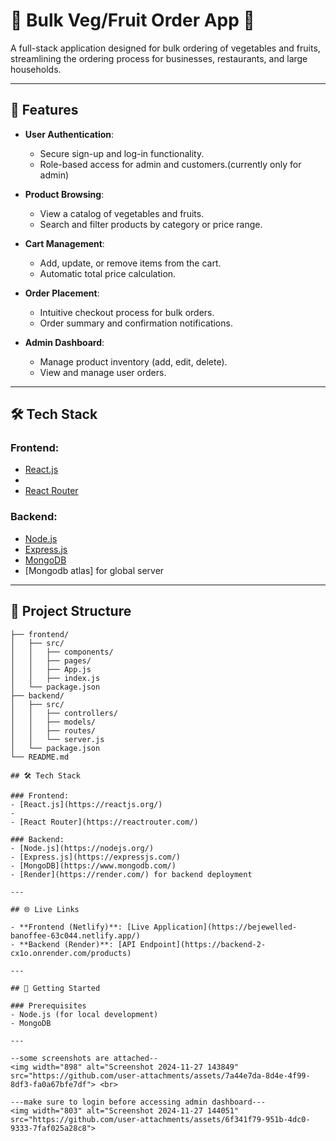 # 🌽 Bulk Veg/Fruit Order App 🥦

A full-stack application designed for bulk ordering of vegetables and fruits, streamlining the ordering process for businesses, restaurants, and large households.  

---

## 🚀 Features

- **User Authentication**:  
  - Secure sign-up and log-in functionality.  
  - Role-based access for admin and customers.(currently only for admin)

- **Product Browsing**:  
  - View a catalog of vegetables and fruits.  
  - Search and filter products by category or price range.

- **Cart Management**:  
  - Add, update, or remove items from the cart.  
  - Automatic total price calculation.

- **Order Placement**:  
  - Intuitive checkout process for bulk orders.  
  - Order summary and confirmation notifications.

- **Admin Dashboard**:  
  - Manage product inventory (add, edit, delete).  
  - View and manage user orders.

---

## 🛠 Tech Stack

### Frontend:
- [React.js](https://reactjs.org/)  
-
- [React Router](https://reactrouter.com/)  

### Backend:
- [Node.js](https://nodejs.org/)  
- [Express.js](https://expressjs.com/)  
- [MongoDB](https://www.mongodb.com/)
- [Mongodb atlas] for global server

---

## 📂 Project Structure

```plaintext
├── frontend/
│   ├── src/
│   │   ├── components/
│   │   ├── pages/
│   │   ├── App.js
│   │   ├── index.js
│   └── package.json
├── backend/
│   ├── src/
│   │   ├── controllers/
│   │   ├── models/
│   │   ├── routes/
│   │   └── server.js
│   └── package.json
└── README.md

## 🛠 Tech Stack

### Frontend:
- [React.js](https://reactjs.org/)  
- 
- [React Router](https://reactrouter.com/)  

### Backend:
- [Node.js](https://nodejs.org/)  
- [Express.js](https://expressjs.com/)  
- [MongoDB](https://www.mongodb.com/)  
- [Render](https://render.com/) for backend deployment  

---

## 🌐 Live Links

- **Frontend (Netlify)**: [Live Application](https://bejewelled-banoffee-63c044.netlify.app/)  
- **Backend (Render)**: [API Endpoint](https://backend-2-cx1o.onrender.com/products)  

---

## 🚀 Getting Started

### Prerequisites
- Node.js (for local development)  
- MongoDB  

---

--some screenshots are attached--
<img width="898" alt="Screenshot 2024-11-27 143849" src="https://github.com/user-attachments/assets/7a44e7da-8d4e-4f99-8df3-fa0a67bfe7df"> <br>

---make sure to login before accessing admin dashboard---
<img width="803" alt="Screenshot 2024-11-27 144051" src="https://github.com/user-attachments/assets/6f341f79-951b-4dc0-9333-7faf025a28c8">


